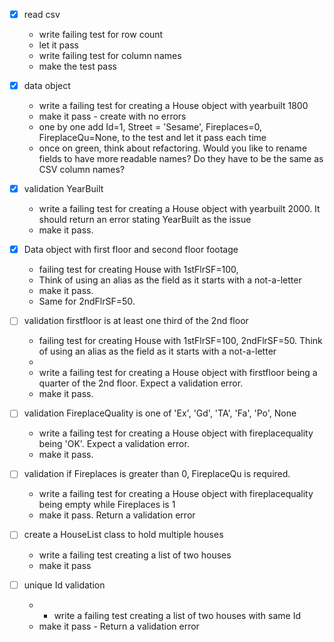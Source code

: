 - [x] read csv
    - write failing test for row count
    - let it pass
    - write failing test for column names
    - make the test pass

- [x] data object
    - write a failing test for creating a House object with  yearbuilt 1800
    - make it pass - create with no errors
    - one by one add Id=1, Street = 'Sesame', Fireplaces=0, FireplaceQu=None,  to the test and let it pass each time
    - once on green, think about refactoring. Would you like to rename fields to have more readable names? Do they have to be the same as CSV column names?
    

- [x] validation YearBuilt
    - write a failing test for creating a House object with  yearbuilt 2000. It should return an error stating YearBuilt as the issue
    - make it pass. 

- [x] Data object with first floor and second floor footage
    - failing test for creating House with 1stFlrSF=100, 
    -  Think of using an alias as the field as it starts with a not-a-letter
    - make it pass. 
    - Same for 2ndFlrSF=50.

- [ ] validation firstfloor is at least one third of the 2nd floor
    - failing test for creating House with 1stFlrSF=100, 2ndFlrSF=50. Think of using an alias as the field as it starts with a not-a-letter
    - 
    - write a failing test for creating a House object with  firstfloor being a quarter of the 2nd floor. Expect a validation error.
    - make it pass. 


- [ ] validation FireplaceQuality is one of 'Ex', 'Gd', 'TA', 'Fa', 'Po', None
  - write a failing test for creating a House object with  fireplacequality being 'OK'. Expect a validation error.
  - make it pass. 

- [ ] validation if Fireplaces is greater than 0, FireplaceQu is required.
   - write a failing test for creating a House object with  fireplacequality being empty while Fireplaces is 1
  - make it pass. Return a validation error

- [ ] create a HouseList class to hold multiple houses
    - write a failing test creating a list of two houses
    - make it pass 

- [ ] unique Id validation
    - - write a failing test creating a list of two houses with same Id
    - make it pass - Return a validation error








